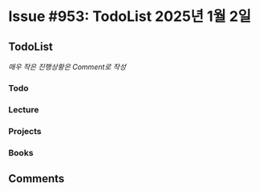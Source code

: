 # Issue #953: TodoList 2025년 1월 2일

## TodoList

*매우 작은 진행상황은 Comment로 작성*

### Todo  

### Lecture

### Projects

### Books


## Comments

